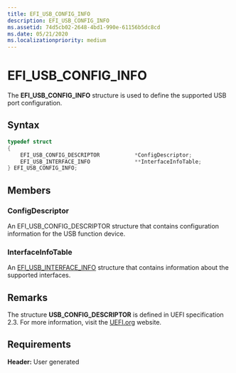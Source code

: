 ```yaml
---
title: EFI_USB_CONFIG_INFO
description: EFI_USB_CONFIG_INFO
ms.assetid: 74d5cb02-2648-4bd1-990e-61156b5dc8cd
ms.date: 05/21/2020
ms.localizationpriority: medium
---
```


# EFI\_USB\_CONFIG\_INFO

The **EFI\_USB\_CONFIG\_INFO** structure is used to define the supported USB port configuration.

## Syntax

```cpp
typedef struct
{
    EFI_USB_CONFIG_DESCRIPTOR           *ConfigDescriptor;
    EFI_USB_INTERFACE_INFO              **InterfaceInfoTable;
} EFI_USB_CONFIG_INFO;
```

## Members

### ConfigDescriptor

An EFI\_USB\_CONFIG\_DESCRIPTOR structure that contains configuration information for the USB function device.

### InterfaceInfoTable

An [EFI\_USB\_INTERFACE\_INFO](efi-usb-interface-info.md) structure that contains information about the supported interfaces.

## Remarks

The structure **USB\_CONFIG\_DESCRIPTOR** is defined in UEFI specification 2.3. For more information, visit the [UEFI.org](https://uefi.org/specifications) website.

## Requirements

**Header:** User generated
